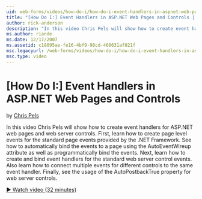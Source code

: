 ```yaml
---
uid: web-forms/videos/how-do-i/how-do-i-event-handlers-in-aspnet-web-pages-and-controls
title: "[How Do I:] Event Handlers in ASP.NET Web Pages and Controls | Microsoft Docs"
author: rick-anderson
description: "In this video Chris Pels will show how to create event handlers for ASP.NET web pages and web server controls. First, learn how to create page level events f..."
ms.author: riande
ms.date: 12/17/2007
ms.assetid: c18095ae-fe16-4bf9-98cd-460631af021f
msc.legacyurl: /web-forms/videos/how-do-i/how-do-i-event-handlers-in-aspnet-web-pages-and-controls
msc.type: video
---
```

[How Do I:] Event Handlers in ASP.NET Web Pages and Controls
====================
by [Chris Pels](https://twitter.com/chrispels)

In this video Chris Pels will show how to create event handlers for ASP.NET web pages and web server controls. First, learn how to create page level events for the standard page events provided by the .NET Framework. See how to automatically bind the events to a page using the AutoEventWireup attribute as well as programmatically bind the events. Next, learn how to create and bind event handlers for the standard web server control events. Also learn how to connect multiple events for different controls to the same event handler. Finally, see the usage of the AutoPostbackTrue property for web server controls.

[&#9654; Watch video (32 minutes)](https://channel9.msdn.com/Blogs/ASP-NET-Site-Videos/how-do-i-event-handlers-in-aspnet-web-pages-and-controls)
